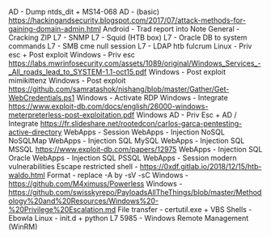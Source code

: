 AD - Dump ntds_dit + MS14-068
AD - (basic) https://hackingandsecurity.blogspot.com/2017/07/attack-methods-for-gaining-domain-admin.html
Android - Trad report into Note
General - Cracking ZIP
L7 - SNMP
L7 - Squid (HTB box)
L7 - Oracle DB to system commands
L7 - SMB cme null session
L7 - LDAP htb fulcrum
Linux - Priv esc + Post exploit
Windows - Priv esc https://labs.mwrinfosecurity.com/assets/1089/original/Windows_Services_-_All_roads_lead_to_SYSTEM-1.1-oct15.pdf
Windows - Post exploit mimikittenz
Windows - Post exploit https://github.com/samratashok/nishang/blob/master/Gather/Get-WebCredentials.ps1
Windows - Activate RDP
Windows - Integrate https://www.exploit-db.com/docs/english/26000-windows-meterpreterless-post-exploitation.pdf
Windows AD - Priv Esc + AD / Integrate https://fr.slideshare.net/rootedcon/carlos-garca-pentesting-active-directory
WebApps - Session
WebApps - Injection NoSQL NoSQLMap
WebApps - Injection SQL MySQL
WebApps - Injection SQL MSSQL https://www.exploit-db.com/papers/12975
WebApps - Injection SQL Oracle
WebApps - Injection SQL PSSQL
WebApps - Session modern vulnerabilities
Escape restricted shell - https://0xdf.gitlab.io/2018/12/15/htb-waldo.html
Format - replace -A by -sV -sC
Windows - https://github.com/M4ximuss/Powerless
Windows - https://github.com/swisskyrepo/PayloadsAllTheThings/blob/master/Methodology%20and%20Resources/Windows%20-%20Privilege%20Escalation.md
File transfer - certutil.exe + VBS
Shells - Ebowla
Linux - init.d + python
L7 5985 - Windows Remote Management (WinRM)
